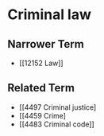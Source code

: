 # Criminal law  

## Narrower Term

- [[12152 Law]]  

## Related Term

- [[4497 Criminal justice]
- [[4459 Crime]
- [[4483 Criminal code]]  

